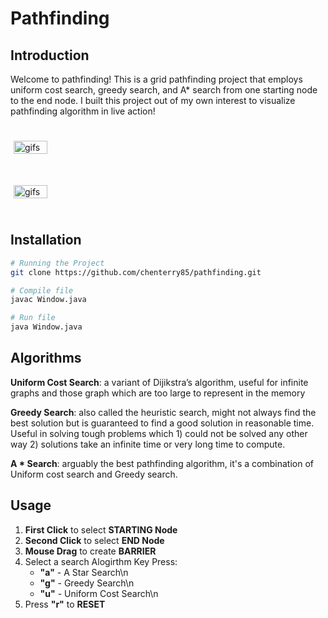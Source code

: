 # Pathfinding

## Introduction

Welcome to pathfinding! This is a grid pathfinding project that employs uniform cost search, greedy search, and A* search from one starting node to the end node. I built this project out of my own interest to visualize pathfinding algorithm in live action!



<div style="content: '';clear: both; display: table">
  <div style="float: left; width: 50%; padding: 5px">
    <a href="https://https://youtu.be/HeObeF7Ac4g">
      <img src="http://i.freegifmaker.me/1/5/9/4/6/4/1594646674114920.gif?1594646688" alt="gifs" width="100%" style="margin: 20px 0"/>
    </a>
  </div>
  <div style="float: left; width:50%; padding: 5px">
    <a href="https://www.youtube.com/watch?v=d8zUc5UvtF8">
      <img src="http://i.freegifmaker.me/1/5/9/4/6/4/15946474201149226.gif?1594647434" alt="gifs" width="100%" style="margin: 20px 0"/>
    </a>
  </div>
</div>

## Installation

```bash
# Running the Project
git clone https://github.com/chenterry85/pathfinding.git

# Compile file
javac Window.java

# Run file
java Window.java
```

## Algorithms

**Uniform Cost Search**: a variant of Dijikstra’s algorithm, useful for infinite graphs and those graph which are too large to represent in the memory

**Greedy Search**: also called the heuristic search, might not always find the best solution but is guaranteed to find a good solution in reasonable time. Useful in solving tough problems which 1) could not be solved any other way 2) solutions take an infinite time or very long time to compute.

**A * Search**: arguably the best pathfinding algorithm, it's a combination of Uniform cost search and Greedy search.

## Usage

1) **First Click** to select **STARTING Node**
2) **Second Click** to select **END Node**
3) **Mouse Drag** to create **BARRIER**
4) Select a search Alogirthm
   Key Press:
   - **"a"** - A Star Search\n
   - **"g"** - Greedy Search\n
   - **"u"** - Uniform Cost Search\n
5) Press **"r"** to **RESET**
